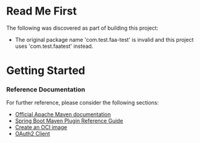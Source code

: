 # Read Me First
The following was discovered as part of building this project:

* The original package name 'com.test.faa-test' is invalid and this project uses 'com.test.faatest' instead.

# Getting Started

### Reference Documentation
For further reference, please consider the following sections:

* [Official Apache Maven documentation](https://maven.apache.org/guides/index.html)
* [Spring Boot Maven Plugin Reference Guide](https://docs.spring.io/spring-boot/docs/2.6.6/maven-plugin/reference/html/)
* [Create an OCI image](https://docs.spring.io/spring-boot/docs/2.6.6/maven-plugin/reference/html/#build-image)
* [OAuth2 Client](https://docs.spring.io/spring-boot/docs/2.6.6/reference/htmlsingle/#boot-features-security-oauth2-client)

